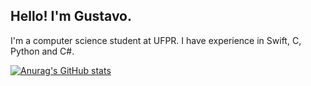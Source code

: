 ## Hello! I'm Gustavo.

I'm a computer science student at UFPR. I have experience in Swift, C, Python and C#.

[![Anurag's GitHub stats](https://github-readme-stats.vercel.app/api?username=gustan13&show_icons=true&theme=merko)](https://github.com/anuraghazra/github-readme-stats)
